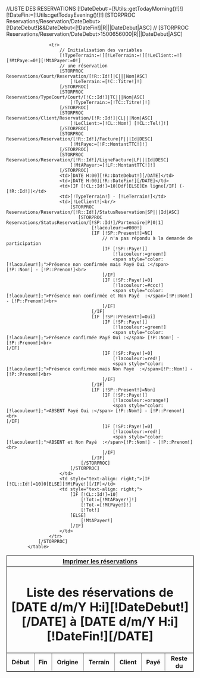 //LISTE DES RESERVATIONS
[!DateDebut:=[!Utils::getTodayMorning()!]!]
[!DateFin:=[!Utils::getTodayEvening()!]!]
            <table class="page_header" cellspacing="0" cellspadding="0" border="1">
                <tr><th colspan="7"> <a href="/[!Sys::getMenu(Reservations/Reservation)!]/ResaJournee.print" data-title="Imprimer les réservations" class="btn btn-info pull-right btn-lg"><span class="glyphicon glyphicon-print" aria-hidden="true" ></span> Imprimer les réservations</a></th></tr>
                <tr><th colspan="7"><h1>Liste des réservations de [DATE d/m/Y H:i][!DateDebut!][/DATE] à [DATE d/m/Y H:i][!DateFin!][/DATE]</h1></th></tr>
                <tr><th>Début</th><th>Fin</th><th>Origine</th><th>Terrain</th><th>Client</th><th>Payé</th><th>Reste du</th></tr>
                [STORPROC Reservations/Reservation/DateDebut>[!DateDebut!]&&DateDebut<[!DateFin!]|R|||DateDebut|ASC]
 //               [STORPROC Reservations/Reservation/DateDebut>1500656000|R|||DateDebut|ASC]

                    <tr>
                        // Initialisation des variables
                        [!TypeTerrain:=!][!LeTerrain:=!][!LeClient:=!][!MtPaye:=0!][!MtAPayer:=0!]
                        // une réservation
                        [STORPROC Reservations/Court/Reservation/[!R::Id!]|C|||Nom|ASC]
                            [!LeTerrain:=[!C::Titre!]!]
                        [/STORPROC]
                        [STORPROC Reservations/TypeCourt/Court/[!C::Id!]|TC|||Nom|ASC]
                            [!TypeTerrain:=[!TC::Titre!]!]
                        [/STORPROC]
                        [STORPROC Reservations/Client/Reservation/[!R::Id!]|CL|||Nom|ASC]
                            [!LeClient:=[!CL::Nom!] [!CL::Tel!]!]
                        [/STORPROC]
                        [STORPROC Reservations/Reservation/[!R::Id!]/Facture|F|||Id|DESC]
                            [!MtPaye:=[!F::MontantTTC!]!]
                        [/STORPROC]
                        [STORPROC Reservations/Reservation/[!R::Id!]/LigneFacture|LF|||Id|DESC]
                            [!MtAPayer:=[!LF::MontantTTC!]!]
                        [/STORPROC]
                        <td>[DATE H:00][!R::DateDebut!][/DATE]</td>
                        <td>[DATE H:00][!R::DateFin!][/DATE]</td>
                        <td>[IF [!CL::Id!]=10]Ddf[ELSE]En ligne[/IF] (-[!R::Id!])</td>
                        <td>[!TypeTerrain!] - [!LeTerrain!]</td>
                        <td>[!LeClient!]<br/>
                            [STORPROC Reservations/Reservation/[!R::Id!]/StatusReservation|SP|||Id|ASC]
                               [STORPROC Reservations/StatusReservation/[!SP::Id!]/Partenaire|P|0|1]
                                    [!lacouleur:=#000!]
                                    [IF [!SP::Present!]=NC]
                                        // n'a pas répondu à la demande de participation
                                        [IF [!SP::Paye!]]
                                            [!lacouleur:=green!]
                                            <span style="color:[!lacouleur!];">Présence non confirmée mais Payé Oui :</span> [!P::Nom!] - [!P::Prenom!]<br>
                                        [/IF]
                                        [IF [!SP::Paye!]=0]
                                            [!lacouleur:=#ccc!]
                                            <span style="color:[!lacouleur!];">Présence non confirmée et Non Payé  :</span>[!P::Nom!] - [!P::Prenom!]<br>
                                        [/IF]
                                    [/IF]
                                    [IF [!SP::Present!]=Oui]
                                        [IF [!SP::Paye!]]
                                            [!lacouleur:=green!]
                                            <span style="color:[!lacouleur!];">Présence confirmée Payé Oui :</span> [!P::Nom!] - [!P::Prenom!]<br>                                                          [/IF]
                                        [IF [!SP::Paye!]=0]
                                            [!lacouleur:=red!]
                                            <span style="color:[!lacouleur!];">Présence confirmée mais Non Payé  :</span>[!P::Nom!] - [!P::Prenom!]<br>
                                        [/IF]
                                    [/IF]
                                    [IF [!SP::Present!]=Non]
                                        [IF [!SP::Paye!]]
                                            [!lacouleur:=orange!]
                                            <span style="color:[!lacouleur!];">ABSENT Payé Oui :</span> [!P::Nom!] - [!P::Prenom!]<br>                                                                      [/IF]
                                        [IF [!SP::Paye!]=0]
                                            [!lacouleur:=red!]
                                            <span style="color:[!lacouleur!];">ABSENT et Non Payé  :</span>[!P::Nom!] - [!P::Prenom!]<br>
                                        [/IF]
                                    [/IF]
                                [/STORPROC]
                            [/STORPROC]
                        </td>
                        <td style="text-align: right;">[IF [!CL::Id!]=10]0[ELSE][!MtPaye!][/IF]</td>
                        <td style="text-align: right;">
                            [IF [!CL::Id!]=10]
                                [!Tot:=[!MtAPayer!]!]
                                [!Tot-=[!MtPaye!]!]
                                [!Tot!]
                            [ELSE]
                                [!MtAPayer!]
                            [/IF]
                        </td>
                    </tr>
                [/STORPROC]
            </table>
